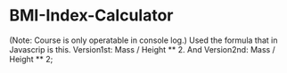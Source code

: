 # BMI-Index-Calculator
(Note: Course is only operatable in console log.) Used the formula that in Javascrip is this. Version1st: Mass / Height ** 2. And Version2nd: Mass / Height ** 2;
